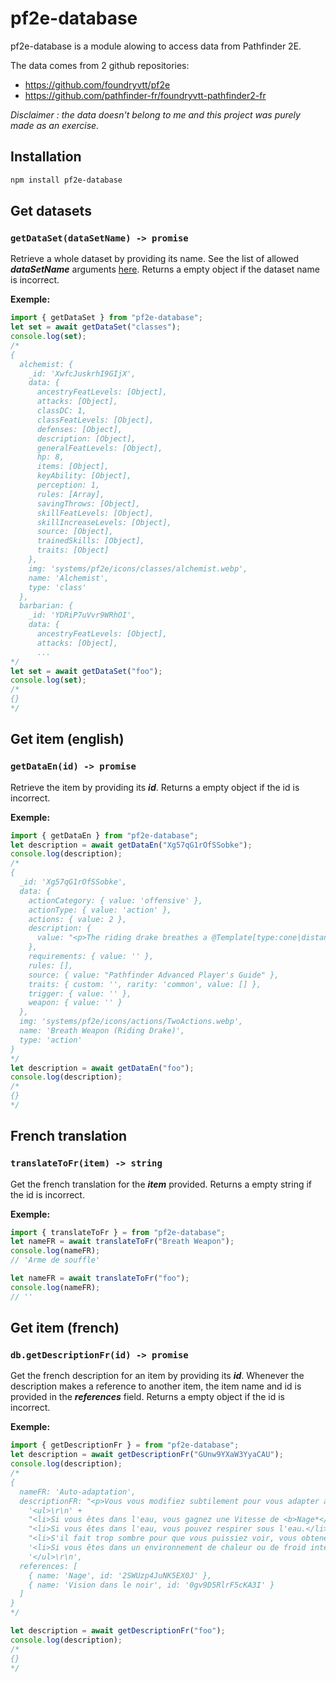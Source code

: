 # pf2e-database

pf2e-database is a module alowing to access data from Pathfinder 2E.

The data comes from 2 github repositories:

-   https://github.com/foundryvtt/pf2e
-   https://github.com/pathfinder-fr/foundryvtt-pathfinder2-fr

_Disclaimer : the data doesn't belong to me and this project was purely made as an exercise._

## Installation

```bash
npm install pf2e-database
```

## Get datasets

### `getDataSet(dataSetName) -> promise`

Retrieve a whole dataset by providing its name. See the list of allowed **_dataSetName_** arguments [here](https://github.com/foundryvtt/pf2e/tree/master/packs/data). Returns a empty object if the dataset name is incorrect.

**Exemple:**

```javascript
import { getDataSet } from "pf2e-database";
let set = await getDataSet("classes");
console.log(set);
/*
{
  alchemist: {
    _id: 'XwfcJuskrhI9GIjX',
    data: {
      ancestryFeatLevels: [Object],
      attacks: [Object],
      classDC: 1,
      classFeatLevels: [Object],
      defenses: [Object],
      description: [Object],
      generalFeatLevels: [Object],
      hp: 8,
      items: [Object],
      keyAbility: [Object],
      perception: 1,
      rules: [Array],
      savingThrows: [Object],
      skillFeatLevels: [Object],
      skillIncreaseLevels: [Object],
      source: [Object],
      trainedSkills: [Object],
      traits: [Object]
    },
    img: 'systems/pf2e/icons/classes/alchemist.webp',
    name: 'Alchemist',
    type: 'class'
  },
  barbarian: {
    _id: 'YDRiP7uVvr9WRhOI',
    data: {
      ancestryFeatLevels: [Object],
      attacks: [Object],
      ...
*/
let set = await getDataSet("foo");
console.log(set);
/*
{}
*/
```

## Get item (english)

### `getDataEn(id) -> promise`

Retrieve the item by providing its **_id_**. Returns a empty object if the id is incorrect.

**Exemple:**

```javascript
import { getDataEn } from "pf2e-database";
let description = await getDataEn("Xg57qG1rOfSSobke");
console.log(description);
/*
{
  _id: 'Xg57qG1rOfSSobke',
  data: {
    actionCategory: { value: 'offensive' },
    actionType: { value: 'action' },
    actions: { value: 2 },
    description: {
      value: "<p>The riding drake breathes a @Template[type:cone|distance:30]{30-foot cone} of fire, dealing [[/r ((ceil(@actor.level/2))d6)[fire]]]{1d6 fire damage for every 2 levels the drake has} to all creatures in the area (basic Reflex save). This uses a trained DC using the drake's Constitution modifier or an expert DC if the drake is specialized.</p>"
    },
    requirements: { value: '' },
    rules: [],
    source: { value: "Pathfinder Advanced Player's Guide" },
    traits: { custom: '', rarity: 'common', value: [] },
    trigger: { value: '' },
    weapon: { value: '' }
  },
  img: 'systems/pf2e/icons/actions/TwoActions.webp',
  name: 'Breath Weapon (Riding Drake)',
  type: 'action'
}
*/
let description = await getDataEn("foo");
console.log(description);
/*
{}
*/
```

## French translation

### `translateToFr(item) -> string`

Get the french translation for the **_item_** provided. Returns a empty string if the id is incorrect.

**Exemple:**

```javascript
import { translateToFr } = from "pf2e-database";
let nameFR = await translateToFr("Breath Weapon");
console.log(nameFR);
// 'Arme de souffle'

let nameFR = await translateToFr("foo");
console.log(nameFR);
// ''
```

## Get item (french)

### `db.getDescriptionFr(id) -> promise`

Get the french description for an item by providing its **_id_**. Whenever the description makes a reference to another item, the item name and id is provided in the **_references_** field. Returns a empty object if the id is incorrect.

**Exemple:**

```javascript
import { getDescriptionFr } = from "pf2e-database";
let description = await getDescriptionFr("GUnw9YXaW3YyaCAU");
console.log(description);
/*
{
  nameFR: 'Auto-adaptation',
  descriptionFR: "<p>Vous vous modifiez subtilement pour vous adapter à une situation. Choisissez l'une des options suivantes qui s'applique à vous.</p>\r\n" +
    '<ul>\r\n' +
    "<li>Si vous êtes dans l'eau, vous gagnez une Vitesse de <b>Nage*</b> égale à la moitié de votre Vitesse.</li>\r\n" +
    "<li>Si vous êtes dans l'eau, vous pouvez respirer sous l'eau.</li>\r\n" +
    "<li>S'il fait trop sombre pour que vous puissiez voir, vous obtenez la <b>Vision dans le noir**</b>.</li>\r\n" +
    '<li>Si vous êtes dans un environnement de chaleur ou de froid intense, vous êtes protégé des effets de chaleur ou de froid intense, et le sort dure 10 minutes.</li>\r\n' +
    '</ul>\r\n',
  references: [
    { name: 'Nage', id: '2SWUzp4JuNK5EX0J' },
    { name: 'Vision dans le noir', id: '0gv9D5RlrF5cKA3I' }
  ]
}
*/

let description = await getDescriptionFr("foo");
console.log(description);
/*
{}
*/
```
